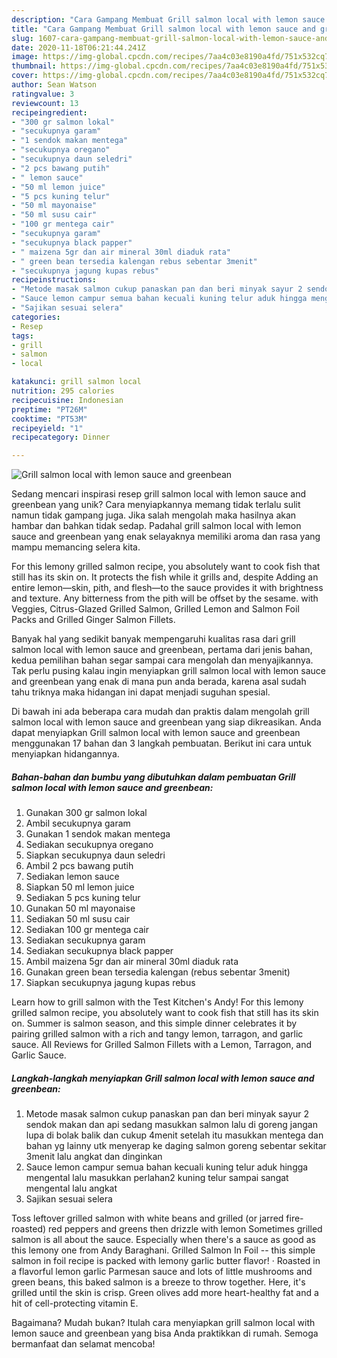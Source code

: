 ```yaml
---
description: "Cara Gampang Membuat Grill salmon local with lemon sauce and greenbean yang Bikin Ngiler"
title: "Cara Gampang Membuat Grill salmon local with lemon sauce and greenbean yang Bikin Ngiler"
slug: 1607-cara-gampang-membuat-grill-salmon-local-with-lemon-sauce-and-greenbean-yang-bikin-ngiler
date: 2020-11-18T06:21:44.241Z
image: https://img-global.cpcdn.com/recipes/7aa4c03e8190a4fd/751x532cq70/grill-salmon-local-with-lemon-sauce-and-greenbean-foto-resep-utama.jpg
thumbnail: https://img-global.cpcdn.com/recipes/7aa4c03e8190a4fd/751x532cq70/grill-salmon-local-with-lemon-sauce-and-greenbean-foto-resep-utama.jpg
cover: https://img-global.cpcdn.com/recipes/7aa4c03e8190a4fd/751x532cq70/grill-salmon-local-with-lemon-sauce-and-greenbean-foto-resep-utama.jpg
author: Sean Watson
ratingvalue: 3
reviewcount: 13
recipeingredient:
- "300 gr salmon lokal"
- "secukupnya garam"
- "1 sendok makan mentega"
- "secukupnya oregano"
- "secukupnya daun seledri"
- "2 pcs bawang putih"
- " lemon sauce"
- "50 ml lemon juice"
- "5 pcs kuning telur"
- "50 ml mayonaise"
- "50 ml susu cair"
- "100 gr mentega cair"
- "secukupnya garam"
- "secukupnya black papper"
- " maizena 5gr dan air mineral 30ml diaduk rata"
- " green bean tersedia kalengan rebus sebentar 3menit"
- "secukupnya jagung kupas rebus"
recipeinstructions:
- "Metode masak salmon cukup panaskan pan dan beri minyak sayur 2 sendok makan dan api sedang masukkan salmon lalu di goreng jangan lupa di bolak balik dan cukup 4menit setelah itu masukkan mentega dan bahan yg lainny utk menyerap ke daging salmon goreng sebentar sekitar 3menit lalu angkat dan dinginkan"
- "Sauce lemon campur semua bahan kecuali kuning telur aduk hingga mengental lalu masukkan perlahan2 kuning telur sampai sangat mengental lalu angkat"
- "Sajikan sesuai selera"
categories:
- Resep
tags:
- grill
- salmon
- local

katakunci: grill salmon local 
nutrition: 295 calories
recipecuisine: Indonesian
preptime: "PT26M"
cooktime: "PT53M"
recipeyield: "1"
recipecategory: Dinner

---
```



![Grill salmon local with lemon sauce and greenbean](https://img-global.cpcdn.com/recipes/7aa4c03e8190a4fd/751x532cq70/grill-salmon-local-with-lemon-sauce-and-greenbean-foto-resep-utama.jpg)

Sedang mencari inspirasi resep grill salmon local with lemon sauce and greenbean yang unik? Cara menyiapkannya memang tidak terlalu sulit namun tidak gampang juga. Jika salah mengolah maka hasilnya akan hambar dan bahkan tidak sedap. Padahal grill salmon local with lemon sauce and greenbean yang enak selayaknya memiliki aroma dan rasa yang mampu memancing selera kita.

For this lemony grilled salmon recipe, you absolutely want to cook fish that still has its skin on. It protects the fish while it grills and, despite Adding an entire lemon—skin, pith, and flesh—to the sauce provides it with brightness and texture. Any bitterness from the pith will be offset by the sesame. with Veggies, Citrus-Glazed Grilled Salmon, Grilled Lemon and Salmon Foil Packs and Grilled Ginger Salmon Fillets.

Banyak hal yang sedikit banyak mempengaruhi kualitas rasa dari grill salmon local with lemon sauce and greenbean, pertama dari jenis bahan, kedua pemilihan bahan segar sampai cara mengolah dan menyajikannya. Tak perlu pusing kalau ingin menyiapkan grill salmon local with lemon sauce and greenbean yang enak di mana pun anda berada, karena asal sudah tahu triknya maka hidangan ini dapat menjadi suguhan spesial.


Di bawah ini ada beberapa cara mudah dan praktis dalam mengolah grill salmon local with lemon sauce and greenbean yang siap dikreasikan. Anda dapat menyiapkan Grill salmon local with lemon sauce and greenbean menggunakan 17 bahan dan 3 langkah pembuatan. Berikut ini cara untuk menyiapkan hidangannya.

<!--inarticleads1-->

##### Bahan-bahan dan bumbu yang dibutuhkan dalam pembuatan Grill salmon local with lemon sauce and greenbean:

1. Gunakan 300 gr salmon lokal
1. Ambil secukupnya garam
1. Gunakan 1 sendok makan mentega
1. Sediakan secukupnya oregano
1. Siapkan secukupnya daun seledri
1. Ambil 2 pcs bawang putih
1. Sediakan  lemon sauce
1. Siapkan 50 ml lemon juice
1. Sediakan 5 pcs kuning telur
1. Gunakan 50 ml mayonaise
1. Sediakan 50 ml susu cair
1. Sediakan 100 gr mentega cair
1. Sediakan secukupnya garam
1. Sediakan secukupnya black papper
1. Ambil  maizena 5gr dan air mineral 30ml diaduk rata
1. Gunakan  green bean tersedia kalengan (rebus sebentar 3menit)
1. Siapkan secukupnya jagung kupas rebus


Learn how to grill salmon with the Test Kitchen&#39;s Andy! For this lemony grilled salmon recipe, you absolutely want to cook fish that still has its skin on. Summer is salmon season, and this simple dinner celebrates it by pairing grilled salmon with a rich and tangy lemon, tarragon, and garlic sauce. All Reviews for Grilled Salmon Fillets with a Lemon, Tarragon, and Garlic Sauce. 

<!--inarticleads2-->

##### Langkah-langkah menyiapkan Grill salmon local with lemon sauce and greenbean:

1. Metode masak salmon cukup panaskan pan dan beri minyak sayur 2 sendok makan dan api sedang masukkan salmon lalu di goreng jangan lupa di bolak balik dan cukup 4menit setelah itu masukkan mentega dan bahan yg lainny utk menyerap ke daging salmon goreng sebentar sekitar 3menit lalu angkat dan dinginkan
1. Sauce lemon campur semua bahan kecuali kuning telur aduk hingga mengental lalu masukkan perlahan2 kuning telur sampai sangat mengental lalu angkat
1. Sajikan sesuai selera


Toss leftover grilled salmon with white beans and grilled (or jarred fire-roasted) red peppers and greens then drizzle with lemon Sometimes grilled salmon is all about the sauce. Especially when there&#39;s a sauce as good as this lemony one from Andy Baraghani. Grilled Salmon In Foil -- this simple salmon in foil recipe is packed with lemony garlic butter flavor! · Roasted in a flavorful lemon garlic Parmesan sauce and lots of little mushrooms and green beans, this baked salmon is a breeze to throw together. Here, it&#39;s grilled until the skin is crisp. Green olives add more heart-healthy fat and a hit of cell-protecting vitamin E. 

Bagaimana? Mudah bukan? Itulah cara menyiapkan grill salmon local with lemon sauce and greenbean yang bisa Anda praktikkan di rumah. Semoga bermanfaat dan selamat mencoba!

